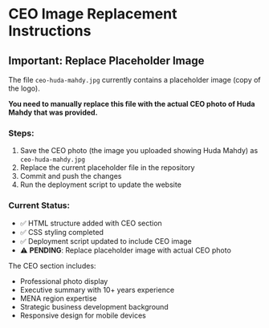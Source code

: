 # CEO Image Replacement Instructions

## Important: Replace Placeholder Image

The file `ceo-huda-mahdy.jpg` currently contains a placeholder image (copy of the logo). 

**You need to manually replace this file with the actual CEO photo of Huda Mahdy that was provided.**

### Steps:
1. Save the CEO photo (the image you uploaded showing Huda Mahdy) as `ceo-huda-mahdy.jpg`
2. Replace the current placeholder file in the repository
3. Commit and push the changes
4. Run the deployment script to update the website

### Current Status:
- ✅ HTML structure added with CEO section
- ✅ CSS styling completed  
- ✅ Deployment script updated to include CEO image
- ⚠️ **PENDING**: Replace placeholder image with actual CEO photo

The CEO section includes:
- Professional photo display
- Executive summary with 10+ years experience
- MENA region expertise
- Strategic business development background
- Responsive design for mobile devices 